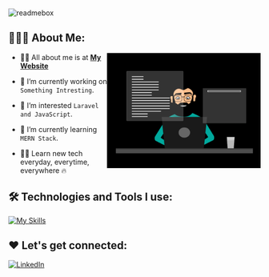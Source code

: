 <br/>![readmebox](https://github.com/rezalastana/rezalastana/assets/38129483/0b1b39d5-276e-4468-bc50-190a7803de9f)


## 👨🏻‍💻 About Me:

<img  src="./thoughtworks-gif_dribbble.gif" height="230px" align="right" />

- 🙋‍♂️ All about me is at **[My Website](https://rezal-portofolio.netlify.app/)**

- 🔭 I’m currently working on `Something Intresting`.

- 👀 I’m interested `Laravel and JavaScript`.

- 🌱 I’m currently learning `MERN Stack`.

- 👨‍💻 Learn new tech everyday, everytime, everywhere 🔥

## 🛠️ Technologies and Tools I use:

[![My Skills](https://skillicons.dev/icons?i=php,laravel,html,css,js,react,vue,nodejs,next,bootstrap&theme=light)](https://skillicons.dev)

## ❤️ Let's get connected:

<a href="https://www.linkedin.com/in/rezal-astana/" target="_blank"><img alt="LinkedIn" src="https://img.shields.io/badge/linkedin-%230077B5.svg?&style=for-the-badge&logo=linkedin&logoColor=white"  height="30px"/>
</p>

<!---
rezalastana/rezalastana is a ✨ special ✨ repository because its `README.md` (this file) appears on your GitHub profile.
You can click the Preview link to take a look at your changes.
--->
